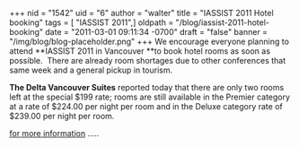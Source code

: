 +++
nid = "1542"
uid = "6"
author = "walter"
title = "IASSIST 2011 Hotel booking"
tags = [ "IASSIST 2011",]
oldpath = "/blog/iassist-2011-hotel-booking"
date = "2011-03-01 09:11:34 -0700"
draft = "false"
banner = "/img/blog/blog-placeholder.png"
+++
We encourage everyone planning to attend **IASSIST 2011 in
Vancouver **to book hotel rooms as soon as possible.  There are already
room shortages due to other conferences that same week and a general
pickup in tourism.

**The Delta Vancouver Suites** reported today that there are only two
rooms left at the special $199 rate; rooms are still available in the
Premier category at a rate of $224.00 per night per room and in the
Deluxe category rate of $239.00 per night per room. 

[for more
information](http://www.rdl.sfu.ca/IASSIST/index.php/Accommodations/category/other_hotels/ "hotels")
..... 
